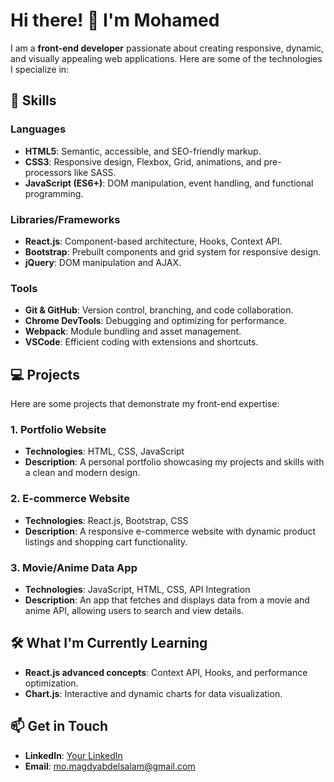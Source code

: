 <h1>Hi there! 👋 I'm Mohamed</h1>

<p>I am a <strong>front-end developer</strong> passionate about creating responsive, dynamic, and visually appealing web applications. Here are some of the technologies I specialize in:</p>

<h2>🚀 Skills</h2>

<h3>Languages</h3>
<ul>
  <li><strong>HTML5</strong>: Semantic, accessible, and SEO-friendly markup.</li>
  <li><strong>CSS3</strong>: Responsive design, Flexbox, Grid, animations, and pre-processors like SASS.</li>
  <li><strong>JavaScript (ES6+)</strong>: DOM manipulation, event handling, and functional programming.</li>
</ul>

<h3>Libraries/Frameworks</h3>
<ul>
  <li><strong>React.js</strong>: Component-based architecture, Hooks, Context API.</li>
  <li><strong>Bootstrap</strong>: Prebuilt components and grid system for responsive design.</li>
  <li><strong>jQuery</strong>: DOM manipulation and AJAX.</li>
</ul>

<h3>Tools</h3>
<ul>
  <li><strong>Git & GitHub</strong>: Version control, branching, and code collaboration.</li>
  <li><strong>Chrome DevTools</strong>: Debugging and optimizing for performance.</li>
  <li><strong>Webpack</strong>: Module bundling and asset management.</li>
  <li><strong>VSCode</strong>: Efficient coding with extensions and shortcuts.</li>
</ul>

<h2>💻 Projects</h2>
<p>Here are some projects that demonstrate my front-end expertise:</p>

<h3>1. Portfolio Website</h3>
<ul>
  <li><strong>Technologies</strong>: HTML, CSS, JavaScript</li>
  <li><strong>Description</strong>: A personal portfolio showcasing my projects and skills with a clean and modern design.</li>
</ul>

<h3>2. E-commerce Website</h3>
<ul>
  <li><strong>Technologies</strong>: React.js, Bootstrap, CSS</li>
  <li><strong>Description</strong>: A responsive e-commerce website with dynamic product listings and shopping cart functionality.</li>
</ul>

<h3>3. Movie/Anime Data App</h3>
<ul>
  <li><strong>Technologies</strong>: JavaScript, HTML, CSS, API Integration</li>
  <li><strong>Description</strong>: An app that fetches and displays data from a movie and anime API, allowing users to search and view details.</li>
</ul>

<h2>🛠️ What I'm Currently Learning</h2>
<ul>
  <li><strong>React.js advanced concepts</strong>: Context API, Hooks, and performance optimization.</li>
  <li><strong>Chart.js</strong>: Interactive and dynamic charts for data visualization.</li>
</ul>

<h2>📫 Get in Touch</h2>
<ul>
  <li><strong>LinkedIn</strong>: <a href="https://www.linkedin.com/in/Mohammed-M-Abdelsalam/" target="_blank">Your LinkedIn</a></li>
  <li><strong>Email</strong>: <a href="mailto:mo.magdyabdelsalam@gmail.com">mo.magdyabdelsalam@gmail.com</a></li>
</ul>


<!--
**Mohammed-M-abdelsalam/Mohammed-M-abdelsalam** is a ✨ _special_ ✨ repository because its `README.md` (this file) appears on your GitHub profile.

Here are some ideas to get you started:

- 🔭 I’m currently working on ...
- 🌱 I’m currently learning ...
- 👯 I’m looking to collaborate on ...
- 🤔 I’m looking for help with ...
- 💬 Ask me about ...
- 📫 How to reach me: ...
- 😄 Pronouns: ...
- ⚡ Fun fact: ...
-->
